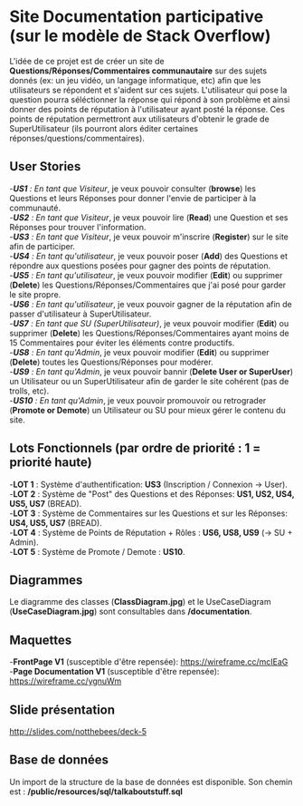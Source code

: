 # Site Documentation participative (sur le modèle de Stack Overflow)
L'idée de ce projet est de créer un site de **Questions/Réponses/Commentaires communautaire** sur des sujets donnés (ex: un jeu vidéo, un langage informatique, etc) afin que les utilisateurs se répondent et s'aident sur ces sujets.
L'utilisateur qui pose la question pourra séléctionner la réponse qui répond à son problème et ainsi donner des points de réputation à l'utilisateur ayant posté la réponse.
Ces points de réputation permettront aux utilisateurs d'obtenir le grade de SuperUtilisateur (ils pourront alors éditer certaines réponses/questions/commentaires). 


## User Stories 
-_**US1** : En tant que Visiteur_, je veux pouvoir consulter (**browse**) les Questions et leurs Réponses pour donner l'envie de participer à la communauté.  
-_**US2** : En tant que Visiteur_, je veux pouvoir lire (**Read**) une Question et ses Réponses pour trouver l'information.  
-_**US3** : En tant que Visiteur_, je veux pouvoir m'inscrire (**Register**) sur le site afin de participer.  
-_**US4** : En tant qu'utilisateur_, je veux pouvoir poser (**Add**) des Questions et répondre aux questions posées pour gagner des points de réputation.  
-_**US5** : En tant qu'utilisateur_, je veux pouvoir modifier (**Edit**) ou supprimer (**Delete**) les Questions/Réponses/Commentaires que j'ai posé pour garder le site propre.  
-_**US6** : En tant qu'utilisateur_, je veux pouvoir gagner de la réputation afin de passer d'utilisateur à SuperUtilisateur.  
-_**US7** : En tant que SU (SuperUtilisateur)_, je veux pouvoir modifier (**Edit**) ou supprimer (**Delete**) les Questions/Réponses/Commentaires ayant moins de 15 Commentaires pour éviter les éléments contre productifs.  
-_**US8** : En tant qu'Admin_, je veux pouvoir modifier (**Edit**) ou supprimer (**Delete**) toutes les Questions/Réponses pour modérer.  
-_**US9** : En tant qu'Admin_, je veux pouvoir bannir (**Delete User or SuperUser**) un Utilisateur ou un SuperUtilisateur afin de garder le site cohérent (pas de trolls, etc).  
-_**US10** : En tant qu'Admin_, je veux pouvoir promouvoir ou retrograder (**Promote or Demote**) un Utilisateur ou SU pour mieux gérer le contenu du site.  

## Lots Fonctionnels (par ordre de priorité : 1 = priorité haute)
-**LOT 1** : Système d'authentification: **US3** (Inscription / Connexion -> User).  
-**LOT 2** : Système de "Post" des Questions et des Réponses: **US1, US2, US4, US5, US7** (BREAD).  
-**LOT 3** : Système de Commentaires sur les Questions et sur les Réponses: **US4, US5, US7** (BREAD).  
-**LOT 4** : Système de Points de Réputation + Rôles : **US6, US8, US9** (-> SU + Admin).  
-**LOT 5** : Système de Promote / Demote : **US10**.  

## Diagrammes 
Le diagramme des classes (**ClassDiagram.jpg**) et le UseCaseDiagram (**UseCaseDiagram.jpg**) sont consultables dans **/documentation**.

## Maquettes
-**FrontPage V1** (susceptible d'être repensée): https://wireframe.cc/mcIEaG  
-**Page Documentation V1** (susceptible d'être repensée): https://wireframe.cc/ygnuWm   

## Slide présentation  
http://slides.com/notthebees/deck-5

## Base de données
Un import de la structure de la base de données est disponible. Son chemin est : **/public/resources/sql/talkaboutstuff.sql**